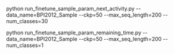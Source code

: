 python run_finetune_sample_param_next_activity.py --data_name=BPI2012_Sample --ckp=50 --max_seq_length=200 --num_classes=30

python run_finetune_sample_param_remaining_time.py --data_name=BPI2012_Sample --ckp=50 --max_seq_length=200 --num_classes=1